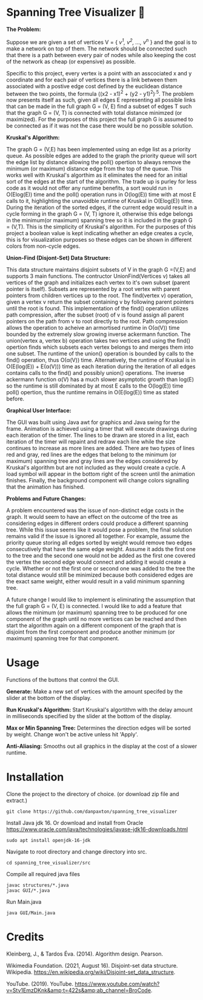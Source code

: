 # Spanning Tree Visualizer 👀
**The Problem:**

  Suppose we are given a set of vertices V = { *v<sup>1</sup>, v<sup>2</sup>, ..., v<sup>n</sup>* } and the goal is to make a network on top of them. The network should be connected such that there 
is a path between every pair of nodes while also keeping the cost of the network as cheap (or expensive) as possible.

Specific to this project, every vertex is a point with an asscociated x and y coordinate and for each pair of vertices there is a link between them associated
with a postive edge cost defined by the euclidean distance between the two points, the formula ((x2 - x1)<sup>2</sup> + (y2 - y1)<sup>2</sup>)<sup>.5</sup>. The problem now presents itself
as such, given all edges E representing all possible links that can be made in the full graph G = (V, E) find a subset of edges T such that the graph G = (V, T) is 
connected with total distance minimzed (or maximized). For the purposes of this project the full graph G is assumed to be connected as if it was not the
case there would be no possible solution.

**Kruskal's Algorithm:**

  The graph G = (V,E) has been implemented using an edge list as a priority queue. As possible edges are added to the graph the priority queue will sort the edge list by distance allowing the poll() opertion to always remove the minimum (or maximum) distance edge from the top of the queue. This works well with Kruskal's algorthim as it eliminates the need for an initial sort of the edges at the start of the algorithm. The trade up is purley for less code as it would not offer any runtime benefits, a sort would run in O(Elog(E)) time and the poll() operation runs in O(log(E)) time with at most E calls to it, highlighting the unavoidble runtime of Kruskal in O(Elog(E)) time. During the iteration of the sorted edges, if the current edge would result in a cycle forming in the graph G = (V, T) ignore it, otherwise this edge belongs in the minimum(or maximum) spanning tree so it is included in the graph G = (V,T). This is the simplicity of Kruskal's algorithm. For the purposes of this project a boolean value is kept indicating whether an edge creates a cycle, this is for visualization purposes so these edges can be shown in different colors from non-cycle edges.

**Union-Find (Disjont-Set) Data Structure:**

  This data structure maintains disjoint subsets of V in the graph G =(V,E) and supports 3 main functions. The contructor UnionFind(Vertices v) takes all vertices of the graph and initializes each vertex to it's own subset (parent pointer is itself). Subsets are represented by a root vertex with parent pointers from children vertices up to the root. The find(vertex v) operation, given a vertex v return the subset containing v by following parent pointers until the root is found. This implementation of the find() operation utilizes path compression, after the subset (root) of v is found assign all parent pointers on the path from v to root directly to the root. Path compression allows the operation to acheive an armortised runtime in O(α(V)) time bounded by the extremely slow growing inverse ackermann function. The union(vertex a, vertex b) operation takes two vertices and using the find() opertion finds which subsets each vertex belongs to and merges them into one subset. The runtime of the union() operation is bounded by calls to the find() operation, thus O(α(V)) time. Alternatively, the runtime of Kruskal is in O(E(log(E)) + E(α(V))) time as each iteration during the iteration of all edges contains calls to the find() and possibly union() operations. The inverse ackermann function α(V) has a much slower asymptotic growth than log(E) so the runtime is still dominated by at most E calls to the O(log(E)) time poll() opertion, thus the runtime remains in O(E(log(E)) time as stated before.

**Graphical User Interface:**

  The GUI was built using Java awt for graphics and Java swing for the frame. Animation is achieved using a timer that will execute drawings during each iteration of the timer. The lines to be drawn are stored in a list, each iteration of the timer will repaint and redraw each line while the size continues to increase as more lines are added. There are two types of lines red and gray, red lines are the edges that belong to the minimum (or maximum) spanning tree and gray lines are the edges considered by Kruskal's algorithm but are not included as they would create a cycle. A load symbol will appear in the bottom right of the screen until the animation finishes. Finally, the background component will change colors signalling that the animation has finished.
  
**Problems and Future Changes:**

  A problem encountered was the issue of non-distinct edge costs in the graph. It would seem to have an effect on the outcome of the tree as considering edges in different orders could produce a different spanning tree. While this issue seems like it would pose a problem, the final solution remains valid if the issue is ignored all together. For example, assume the priority queue storing all edges sorted by weight would remove two edges consecutively that have the same edge weight. Assume it adds the first one to the tree and the second one would not be added as the first one covered the vertex the second edge would connect and adding it would create a cycle. Whether or not the first one or second one was added to the tree the total distance would still be minimized because both considered edges are the exact same weight, either would result in a valid minimum spanning tree.
  
A future change I would like to implement is eliminating the assumption that the full graph G = (V, E) is connected. I would like to add a feature that allows the minimum (or maximum) spanning tree to be produced for one component of the graph until no more vertices can be reached and then start the algorithm again on a different component of the graph that is disjoint from the first component and produce another minimum (or maximum) spanning tree for that component.

# Usage # 
Functions of the buttons that control the GUI.

**Generate:**  Make a new set of vertices with the amount specifed by the slider at the bottom of the display.

**Run Kruskal's Algorithm:**  Start Kruskal's algortithm with the delay amount in milliseconds specified by the slider at the bottom of the display.

**Max or Min Spanning Tree:**  Determines the direction edges will be sorted by weight. Change won't be active unless hit 'Apply'.

**Anti-Aliasing:**  Smooths out all graphics in the display at the cost of a slower runtime.

# Installation #
Clone the project to the directory of choice. (or download zip file and extract.)
```console
git clone https://github.com/danpaxton/spanning_tree_visualizer
```
Install Java jdk 16. Or download and install from Oracle https://www.oracle.com/java/technologies/javase-jdk16-downloads.html
```console
sudo apt install openjdk-16-jdk
```
Navigate to root directory and change directory into src.
```console
cd spanning_tree_visualizer/src
```
Compile all required java files
```console
javac structures/*.java
javac GUI/*.java
```
Run Main.java
```console
java GUI/Main.java
```
# Credits #
Kleinberg, J., &amp; Tardos Éva. (2014). Algorithm design. Pearson.

Wikimedia Foundation. (2021, August 16). Disjoint-set data structure. Wikipedia. https://en.wikipedia.org/wiki/Disjoint-set_data_structure.

YouTube. (2019). YouTube. https://www.youtube.com/watch?v=Stv1EmzDKnk&amp;t=422s&amp;ab_channel=BroCode. 
